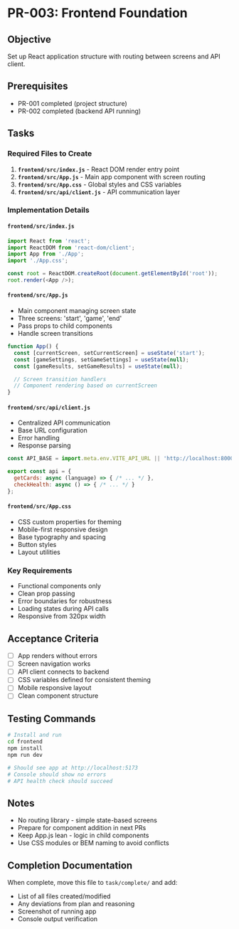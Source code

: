 # PR-003: Frontend Foundation

## Objective
Set up React application structure with routing between screens and API client.

## Prerequisites
- PR-001 completed (project structure)
- PR-002 completed (backend API running)

## Tasks

### Required Files to Create

1. **`frontend/src/index.js`** - React DOM render entry point
2. **`frontend/src/App.js`** - Main app component with screen routing
3. **`frontend/src/App.css`** - Global styles and CSS variables
4. **`frontend/src/api/client.js`** - API communication layer

### Implementation Details

#### `frontend/src/index.js`
```javascript
import React from 'react';
import ReactDOM from 'react-dom/client';
import App from './App';
import './App.css';

const root = ReactDOM.createRoot(document.getElementById('root'));
root.render(<App />);
```

#### `frontend/src/App.js`
- Main component managing screen state
- Three screens: 'start', 'game', 'end'
- Pass props to child components
- Handle screen transitions

```javascript
function App() {
  const [currentScreen, setCurrentScreen] = useState('start');
  const [gameSettings, setGameSettings] = useState(null);
  const [gameResults, setGameResults] = useState(null);

  // Screen transition handlers
  // Component rendering based on currentScreen
}
```

#### `frontend/src/api/client.js`
- Centralized API communication
- Base URL configuration
- Error handling
- Response parsing

```javascript
const API_BASE = import.meta.env.VITE_API_URL || 'http://localhost:8000';

export const api = {
  getCards: async (language) => { /* ... */ },
  checkHealth: async () => { /* ... */ }
};
```

#### `frontend/src/App.css`
- CSS custom properties for theming
- Mobile-first responsive design
- Base typography and spacing
- Button styles
- Layout utilities

### Key Requirements
- Functional components only
- Clean prop passing
- Error boundaries for robustness
- Loading states during API calls
- Responsive from 320px width

## Acceptance Criteria
- [ ] App renders without errors
- [ ] Screen navigation works
- [ ] API client connects to backend
- [ ] CSS variables defined for consistent theming
- [ ] Mobile responsive layout
- [ ] Clean component structure

## Testing Commands
```bash
# Install and run
cd frontend
npm install
npm run dev

# Should see app at http://localhost:5173
# Console should show no errors
# API health check should succeed
```

## Notes
- No routing library - simple state-based screens
- Prepare for component addition in next PRs
- Keep App.js lean - logic in child components
- Use CSS modules or BEM naming to avoid conflicts

## Completion Documentation
When complete, move this file to `task/complete/` and add:
- List of all files created/modified
- Any deviations from plan and reasoning
- Screenshot of running app
- Console output verification
